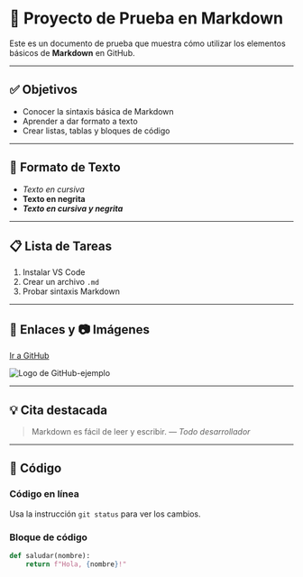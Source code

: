 # 📝 Proyecto de Prueba en Markdown

Este es un documento de prueba que muestra cómo utilizar los elementos básicos de **Markdown** en GitHub.

---

## ✅ Objetivos

- Conocer la sintaxis básica de Markdown
- Aprender a dar formato a texto
- Crear listas, tablas y bloques de código

---

## 🧾 Formato de Texto

- *Texto en cursiva*
- **Texto en negrita**
- ***Texto en cursiva y negrita***

---

## 📋 Lista de Tareas

1. Instalar VS Code
2. Crear un archivo `.md`
3. Probar sintaxis Markdown

---

## 🔗 Enlaces y 📷 Imágenes

[Ir a GitHub](https://github.com)

![Logo de GitHub-ejemplo](https://github.githubassets.com/images/modules/logos_page/GitHub-Mark.png)

---

## 💡 Cita destacada

> Markdown es fácil de leer y escribir. — *Todo desarrollador*

---

## 🧱 Código

### Código en línea
Usa la instrucción `git status` para ver los cambios.

### Bloque de código

```python
def saludar(nombre):
    return f"Hola, {nombre}!"
